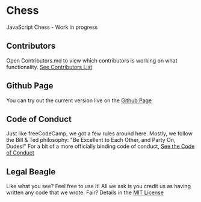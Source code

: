 # Chess

JavaScript Chess - Work in progress

## Contributors

Open Contributors.md to view which contributors is working on what functionality. [See Contributors List](./Contributors.md)

## Github Page

You can try out the current version live on the [Github Page](https://drunkfurball.github.io/Chess/)

## Code of Conduct

Just like freeCodeCamp, we got a few rules around here. Mostly, we follow the Bill & Ted philosophy:
"Be Excellent to Each Other, and Party On, Dudes!" 
For a bit of a more officially binding code of conduct, [See the Code of Conduct](./CODE_OF_CONDUCT.md)

## Legal Beagle

Like what you see? Feel free to use it! All we ask is you credit us as having written any code that we wrote. Fair?
Details in the [MIT License](./LICENSE)
